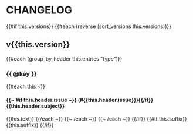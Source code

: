 # CHANGELOG

<!-- generated from cargo-changelog -->

{{#if this.versions}}
{{#each (reverse (sort_versions this.versions))}}
## v{{this.version}}

{{#each (group_by_header this.entries "type")}}
### {{ @key }}

{{#each this ~}}
#### {{~ #if this.header.issue ~}} (#{{this.header.issue}}){{/if}} {{this.header.subject}}
{{this.text}}
{{/each ~}}
{{~ /each ~}}
{{~ /each ~}}
{{/if}}
{{#if this.suffix}}
{{this.suffix}}
{{/if}}
